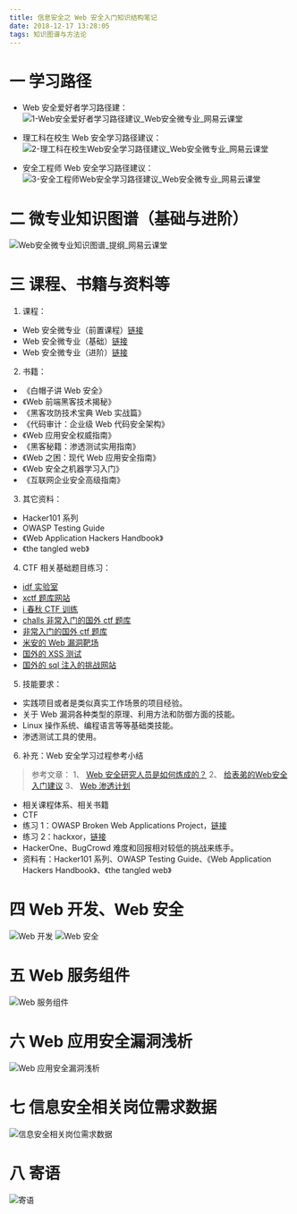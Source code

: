 ```yaml
---
title: 信息安全之 Web 安全入门知识结构笔记
date: 2018-12-17 13:28:05
tags: 知识图谱与方法论
---
```

# 一 学习路径
- Web 安全爱好者学习路径建：
![1-Web安全爱好者学习路径建议_Web安全微专业_网易云课堂](图0.PNG)

- 理工科在校生 Web 安全学习路径建议：
![2-理工科在校生Web安全学习路径建议_Web安全微专业_网易云课堂](图0-1.PNG)

- 安全工程师 Web 安全学习路径建议：
![3-安全工程师Web安全学习路径建议_Web安全微专业_网易云课堂](图0-2.PNG)

# 二 微专业知识图谱（基础与进阶）
![Web安全微专业知识图谱_提纲_网易云课堂](图0-3.PNG)

# 三 课程、书籍与资料等
1. 课程：
- Web 安全微专业（前置课程）[链接](https://study.163.com/course/introduction.htm?courseId=1003521035#/courseDetail?tab=1)
- Web 安全微专业（基础）[链接](https://mooc.study.163.com/smartSpec/detail/1001227001.htm?share=1&shareId=9305777)
- Web 安全微专业（进阶）[链接](https://mooc.study.163.com/smartSpec/detail/1001386007.htm?share=1&shareId=9305777)

2. 书籍：
- 《白帽子讲 Web 安全》
- 《Web 前端黑客技术揭秘》
- 《黑客攻防技术宝典 Web 实战篇》
- 《代码审计：企业级 Web 代码安全架构》
- 《Web 应用安全权威指南》
- 《黑客秘籍：渗透测试实用指南》
- 《Web 之困：现代 Web 应用安全指南》
- 《Web 安全之机器学习入门》
- 《互联网企业安全高级指南》

3. 其它资料：
- Hacker101 系列
- OWASP Testing Guide
- 《Web Application Hackers Handbook》
- 《the tangled web》

4. CTF 相关基础题目练习：
- [idf 实验室](http://ctf.idf.cn/)
- [xctf 题库网站](oj.xctf.org.cn/)
- [i 春秋 CTF 训练](https://www.ichunqiu.com/battalion)
- [challs 非常入门的国外 ctf 题库](www.wechall.net/)
- [非常入门的国外 ctf 题库](canyouhackit.it)
- [米安的 Web 漏洞靶场](ctf.moonsos.com/pentest/index.php)
- [国外的 XSS 测试](prompt.ml/0)
- [国外的 sql 注入的挑战网站](redtiger.labs.overthewire.org)

5. 技能要求：
- 实践项目或者是类似真实工作场景的项目经验。
- 关于 Web 漏洞各种类型的原理、利用方法和防御方面的技能。
- Linux 操作系统、编程语言等等基础类技能。
- 渗透测试工具的使用。

6. 补充：Web 安全学习过程参考小结
> 参考文章：
1、 [Web 安全研究人员是如何炼成的？](https://xz.aliyun.com/t/2358)
2、 [给表弟的Web安全入门建议](https://sosly.me/index.php/2017/07/17/studywebsec/)
3、 [Web 渗透计划](https://pentesterlab.com/bootcamp/)

- 相关课程体系、相关书籍
- CTF
- 练习 1：OWASP Broken Web Applications Project，[链接](https://www.owasp.org/index.php/OWASP_Broken_Web_Applications_Project)
- 练习 2：hackxor，[链接](https://hackxor.net/)
- HackerOne、BugCrowd 难度和回报相对较低的挑战来练手。
- 资料有：Hacker101 系列、OWASP Testing Guide、《Web Application Hackers Handbook》、《the tangled web》

# 四 Web 开发、Web 安全
![Web 开发](图1.PNG)
![Web 安全](图2.PNG)

# 五 Web 服务组件
![Web 服务组件](图3.PNG)

# 六 Web 应⽤安全漏洞浅析
![Web 应⽤安全漏洞浅析](图4.PNG)

# 七 信息安全相关岗位需求数据
![信息安全相关岗位需求数据](图5.PNG)

# 八 寄语
![寄语](图6.PNG)